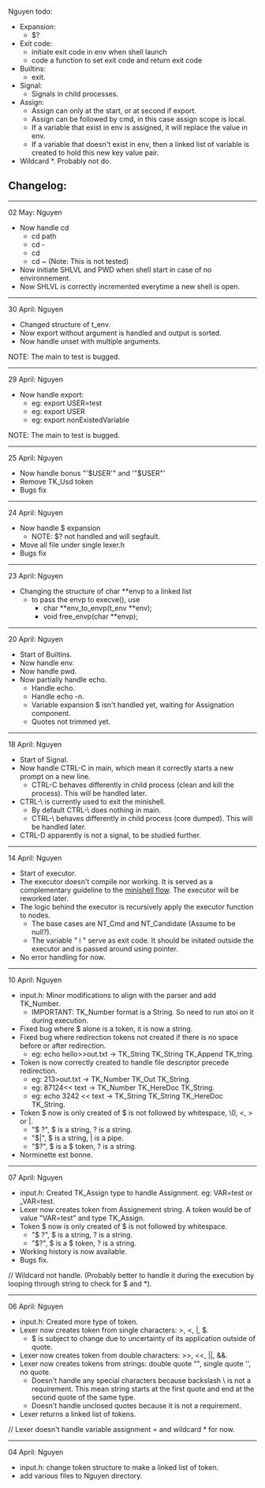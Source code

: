Nguyen todo:
- Expansion:
    - $?
- Exit code:
    - initiate exit code in env when shell launch
    - code a function to set exit code and return exit code
- Builtins:
    - exit.
- Signal:
    - Signals in child processes.
- Assign:
    - Assign can only at the start, or at second if export.
    - Assign can be followed by cmd, in this case assign scope is local.
    - If a variable that exist in env is assigned, it will replace the value in env.
    - If a variable that doesn't exist in env, then a linked list of variable is created to hold this new key value pair.
- Wildcard *. Probably not do.

## Changelog:

----------------
02 May: Nguyen
- Now handle cd
    - cd path
    - cd -
    - cd
    - cd ~ (Note: This is not tested)
- Now initiate SHLVL and PWD when shell start in case of no environnement.
- Now SHLVL is correctly incremented everytime a new shell is open.

----------------
30 April: Nguyen
- Changed structure of t_env.
- Now export without argument is handled and output is sorted.
- Now handle unset with multiple arguments.

NOTE: The main to test is bugged.

----------------
29 April: Nguyen
- Now handle export:
    - eg: export USER=test
    - eg: export USER
    - eg: export nonExistedVariable

NOTE: The main to test is bugged.

----------------
25 April: Nguyen
- Now handle bonus "'$USER'" and '"$USER"'
- Remove TK_Usd token
- Bugs fix

----------------
24 April: Nguyen
- Now handle $ expansion
    - NOTE: $? not handled and will segfault.
- Move all file under single lexer.h
- Bugs fix

----------------
23 April: Nguyen
- Changing the structure of char **envp to a linked list
    - to pass the envp to execve(), use 
        - char	**env_to_envp(t_env **env);
        - void	free_envp(char **envp);

----------------
20 April: Nguyen
- Start of Builtins.
- Now handle env.
- Now handle pwd.
- Now partially handle echo.
    - Handle echo.
    - Handle echo -n.
    - Variable expansion $ isn't handled yet, waiting for Assignation component.
    - Quotes not trimmed yet. 

----------------
18 April: Nguyen
- Start of Signal.
- Now handle CTRL-C in main, which mean it correctly starts a new prompt on a new line.
    - CTRL-C behaves differently in child process (clean and kill the process). This will be handled later.
- CTRL-\ is currently used to exit the minishell.
    - By default CTRL-\ does nothing in main.
    - CTRL-\ behaves differently in child process (core dumped). This will be handled later.
- CTRL-D apparently is not a signal, to be studied further.

----------------
14 April: Nguyen
- Start of executor.
- The executor doesn't compile nor working. It is served as a complementary guideline to the [minishell flow](https://www.figma.com/board/Jq8jCcA387ejD9taclT17H/Minishell-flow?node-id=0-1&t=2iSGymJoeilHbcG0-1).
  The executor will be reworked later.
- The logic behind the executor is recursively apply the executor function to nodes.
    - The base cases are NT_Cmd and NT_Candidate (Assume to be null?).
    - The variable " i " serve as exit code. It should be initated outside the executor and is passed around using pointer.
- No error handling for now.

----------------
10 April: Nguyen
- input.h: Minor modifications to align with the parser and add TK_Number.
    - IMPORTANT: TK_Number format is a String. So need to run atoi on it during execution.
- Fixed bug where $ alone is a token, it is now a string.
- Fixed bug where redirection tokens not created if there is no space before or after redirection.
    - eg: echo hello>>out.txt -> TK_String TK_String TK_Append TK_tring.
- Token is now correctly created to handle file descriptor precede redirection.
    - eg: 213>out.txt -> TK_Number TK_Out TK_String.
    - eg: 87124<< text -> TK_Number TK_HereDoc TK_String.
    - eg: echo 3242 << text -> TK_String TK_String TK_HereDoc TK_String.
- Token $ now is only created of $ is not followed by whitespace, \0, <, > or |. 
    - "$ ?", $ is a string, ? is a string.
    - "$|", $ is a string, | is a pipe.
    - "$?", $ is a $ token, ? is a string.
- Norminette est bonne.

----------------
07 April: Nguyen
- input.h: Created TK_Assign type to handle Assignment. eg: VAR=test or _VAR=test.
- Lexer now creates token from Assignement string. A token would be of value "VAR=test" and type TK_Assign.
- Token $ now is only created of $ is not followed by whitespace. 
    - "$ ?", $ is a string, ? is a string.
    - "$?", $ is a $ token, ? is a string.
- Working history is now available.
- Bugs fix.

// Wildcard not handle.
  (Probably better to handle it during the execution by looping through string to check for $ and *).

----------------
06 April: Nguyen
- input.h: Created more type of token.
- Lexer now creates token from single characters: >, <, |, $.
    - $ is subject to change due to uncertainty of its application outside of quote.
- Lexer now creates token from double characters: >>, <<, ||, &&.
- Lexer now creates tokens from strings: double quote "", single quote '', no quote.
    - Doesn't handle any special characters because backslash \ is not a requirement.
      This mean string starts at the first quote and end at the second quote of the same type.
    - Doesn't handle unclosed quotes because it is not a requirement.
- Lexer returns a linked list of tokens.

// Lexer doesn't handle variable assignment = and wildcard * for now.

----------------
04 April: Nguyen
- input.h: change token structure to make a linked list of token.
- add various files to Nguyen directory.
